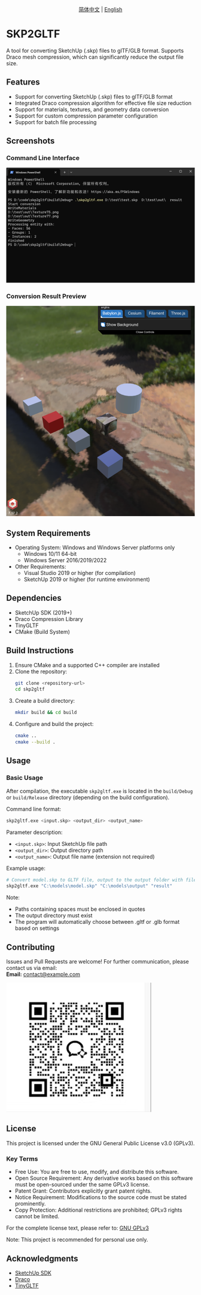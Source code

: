 <p align="center">
  <a href="./README.md">简体中文</a>  | 
  <a href="./README_en.md">English</a>
</p>

# SKP2GLTF

A tool for converting SketchUp (.skp) files to glTF/GLB format. Supports Draco mesh compression, which can significantly reduce the output file size.

## Features

- Support for converting SketchUp (.skp) files to glTF/GLB format
- Integrated Draco compression algorithm for effective file size reduction
- Support for materials, textures, and geometry data conversion
- Support for custom compression parameter configuration
- Support for batch file processing

## Screenshots

### Command Line Interface
![Command Line Interface](./static/cli.png)

### Conversion Result Preview
![Conversion Result Preview](./static/preview.png)

## System Requirements

- Operating System: Windows and Windows Server platforms only
  - Windows 10/11 64-bit
  - Windows Server 2016/2019/2022
- Other Requirements:
  - Visual Studio 2019 or higher (for compilation)
  - SketchUp 2019 or higher (for runtime environment)

## Dependencies

- SketchUp SDK (2019+)
- Draco Compression Library
- TinyGLTF
- CMake (Build System)

## Build Instructions

1. Ensure CMake and a supported C++ compiler are installed
2. Clone the repository:
   ```bash
   git clone <repository-url>
   cd skp2gltf
   ```
3. Create a build directory:
   ```bash
   mkdir build && cd build
   ```
4. Configure and build the project:
   ```bash
   cmake ..
   cmake --build .
   ```

## Usage

### Basic Usage

After compilation, the executable `skp2gltf.exe` is located in the `build/Debug` or `build/Release` directory (depending on the build configuration).

Command line format:
```bash
skp2gltf.exe <input.skp> <output_dir> <output_name>
```

Parameter description:
- `<input.skp>`: Input SketchUp file path
- `<output_dir>`: Output directory path
- `<output_name>`: Output file name (extension not required)

Example usage:
```bash
# Convert model.skp to GLTF file, output to the output folder with filename result
skp2gltf.exe "C:\models\model.skp" "C:\models\output" "result"
```

Note:
- Paths containing spaces must be enclosed in quotes
- The output directory must exist
- The program will automatically choose between .gltf or .glb format based on settings

## Contributing

Issues and Pull Requests are welcome!
For further communication, please contact us via email:  
**Email:** contact@example.com

![QR Code](./static/contact.jpg)

## License

This project is licensed under the GNU General Public License v3.0 (GPLv3).

### Key Terms

- Free Use: You are free to use, modify, and distribute this software.
- Open Source Requirement: Any derivative works based on this software must be open-sourced under the same GPLv3 license.
- Patent Grant: Contributors explicitly grant patent rights.
- Notice Requirement: Modifications to the source code must be stated prominently.
- Copy Protection: Additional restrictions are prohibited; GPLv3 rights cannot be limited.

For the complete license text, please refer to: [GNU GPLv3](https://www.gnu.org/licenses/gpl-3.0.html)

Note: This project is recommended for personal use only.

## Acknowledgments

- [SketchUp SDK](https://extensions.sketchup.com/developers)
- [Draco](https://github.com/google/draco)
- [TinyGLTF](https://github.com/syoyo/tinygltf)